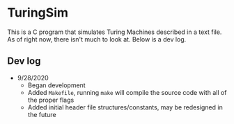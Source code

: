 # TuringSim
This is a C program that simulates Turing Machines described in a text file. As of right now, there isn't much to look at. Below is a dev log.
## Dev log
* 9/28/2020
    * Began development
    * Added `Makefile`, running `make` will compile the source code with all of the proper flags
    * Added initial header file structures/constants, may be redesigned in the future
